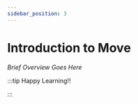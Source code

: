 ```yaml
---
sidebar_position: 3
---
```


# Introduction to Move

_Brief Overview Goes Here_

:::tip Happy Learning!!

<QuestButton text="Go To Quest" link="https://app.stackup.dev/quest_page/introduction-to-move" />

:::
